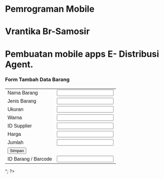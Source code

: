 # Pemrograman Mobile
# Vrantika Br-Samosir
# Pembuatan mobile apps E- Distribusi Agent.

<!doctype html>
<html>
    <head>
        <title>Pagination with Boostrap 3 - harviacode.com</title>
       <link rel="stylesheet" href="../bootstrap/css/bootstrap.min.css"/> 
        <script src="../bootstrap/js/jquery.min.js"></script>
        <!-- Include all compiled plugins (below), or include individual files as needed -->
       <script src="../bootstrap/js/bootstrap.min.js"></script>
        <style>
            /*custom css*/
            .pagination, .pager{
                margin-top: 0px
            }
            .table{
                margin-top: 20px;
            }
        </style>




<?php
echo "
<br/>
<h3>Form Tambah Data Barang</h3>
<form method=post action=simpan_barang.php>
 <table style='font-family:sans-serif'; class='table table-bordered'>
   <tr>
   <td>Nama Barang</td>
   <td><input  class=form-control type=text name=nama></td>
  </tr>
  <tr>
   <td>Jenis Barang</td>
   <td><input  class=form-control type=text name=jenis></td>
  </tr>
  <tr>
   <td>Ukuran</td>
   <td><input class=form-control type=text name=ukuran></td>
  </tr>
  <tr>
   <td>Warna</td>
   <td><input class=form-control type=text name=warna></td>
  </tr>
  <tr>
   <td>ID Supplier</td>
   <td><input  class=form-control type=text name=id_supplier></td>
  </tr>
  <tr>
   <td>Harga</td>
   <td><input class=form-control type=text name=harga></td>
  </tr>
  <tr>
   <td>Jumlah</td>
   <td><input class=form-control type=text name=jumlah></td>
  </tr>
  <tr>
   <td><input type=submit  class='btn btn-primary' value='Simpan'></td>
  </tr>
   <tr>
   <td>ID Barang / Barcode</td>
   <td><input class=form-control type=text name=id_barang></td>
  </tr>
 </table>
</form>
";
?>

